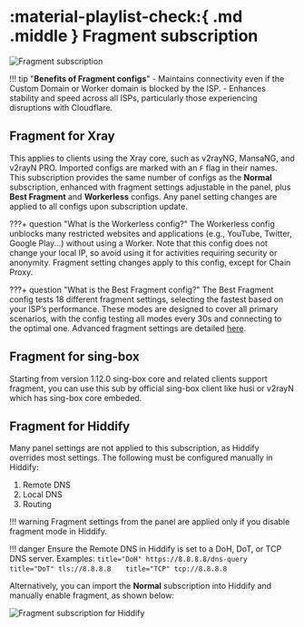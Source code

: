 # :material-playlist-check:{ .md .middle } Fragment subscription

![Fragment subscription](../images/fragment-sub.jpg)

!!! tip "**Benefits of Fragment configs**"
    - Maintains connectivity even if the Custom Domain or Worker domain is blocked by the ISP.
    - Enhances stability and speed across all ISPs, particularly those experiencing disruptions with Cloudflare.

## Fragment for Xray

This applies to clients using the Xray core, such as v2rayNG, MansaNG, and v2rayN PRO. Imported configs are marked with an `F` flag in their names. This subscription provides the same number of configs as the **Normal** subscription, enhanced with fragment settings adjustable in the panel, plus **Best Fragment** and **Workerless** configs. Any panel setting changes are applied to all configs upon subscription update.

???+ question "What is the Workerless config?"
    The Workerless config unblocks many restricted websites and applications (e.g., YouTube, Twitter, Google Play...) without using a Worker. Note that this config does not change your local IP, so avoid using it for activities requiring security or anonymity. Fragment setting changes apply to this config, except for Chain Proxy.

???+ question "What is the Best Fragment config?"
    The Best Fragment config tests 18 different fragment settings, selecting the fastest based on your ISP’s performance. These modes are designed to cover all primary scenarios, with the config testing all modes every 30s and connecting to the optimal one. Advanced fragment settings are detailed [here](../configuration/fragment.md).

## Fragment for sing-box

Starting from version 1.12.0 sing-box core and related clients support fragment, you can use this sub by official sing-box client like husi or v2rayN which has sing-box core embeded.

## Fragment for Hiddify

Many panel settings are not applied to this subscription, as Hiddify overrides most settings. The following must be configured manually in Hiddify:

1. Remote DNS
2. Local DNS
3. Routing

!!! warning
    Fragment settings from the panel are applied only if you disable fragment mode in Hiddify.

!!! danger
    Ensure the Remote DNS in Hiddify is set to a DoH, DoT, or TCP DNS server. Examples:
    ```title="DoH"
    https://8.8.8.8/dns-query
    ```
    ```title="DoT"
    tls://8.8.8.8  
    ```
    ```title="TCP"
    tcp://8.8.8.8  
    ```

Alternatively, you can import the **Normal** subscription into Hiddify and manually enable fragment, as shown below:

![Fragment subscription for Hiddify](../images/hiddify-fragment.jpg)
